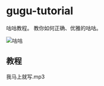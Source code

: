 # gugu-tutorial
咕咕教程。 教你如何正确、优雅的咕咕。

![咕咕](https://i.loli.net/2018/07/10/5b4392fc16594.jpg)

## 教程
我马上就写.mp3
